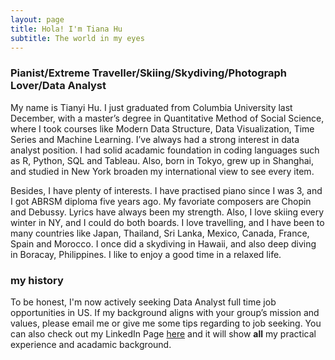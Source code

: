 ```yaml
---
layout: page
title: Hola! I'm Tiana Hu
subtitle: The world in my eyes
---
```


### Pianist/Extreme Traveller/Skiing/Skydiving/Photograph Lover/Data Analyst

My name is Tianyi Hu. I just graduated from Columbia University last December, with a master’s degree in Quantitative Method of Social Science, where I took courses like Modern Data Structure, Data Visualization, Time Series and Machine Learning. I’ve always had a strong interest in data analyst position. I had solid acadamic foundation in coding languages such as R, Python, SQL and Tableau. Also, born in Tokyo, grew up in Shanghai, and studied in New York broaden my international view to see every item.

Besides, I have plenty of interests. I have practised piano since I was 3, and I got ABRSM diploma five years ago. My favoriate composers are Chopin and Debussy. Lyrics have always been my strength. Also, I love skiing every winter in NY, and I could do both boards. I love travelling, and I have been to many countries like Japan, Thailand, Sri Lanka, Mexico, Canada,  France, Spain and Morocco. I once did a skydiving in Hawaii, and also deep diving in Boracay, Philippines. I like to enjoy a good time in a relaxed life.

### my history

To be honest, I'm now actively seeking Data Analyst full time job opportunities in US. If my background aligns with your group’s mission and values, please email me or give me some tips regarding to job seeking. You can also check out my LinkedIn Page [here](https://www.linkedin.com/in/tianyihu777/) and it will show **all** my practical experience and acadamic background.
